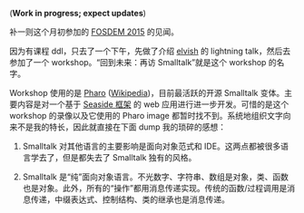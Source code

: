 (**Work in progress; expect updates**)

补一则这个月初参加的 [FOSDEM 2015](https://fosdem.org/2015/) 的见闻。

因为有课程 ddl，只去了一个下午，先做了介绍 [elvish](https://github.com/elves/elvish) 的 lightning talk，然后去参加了一个 workshop。“回到未来：再访 Smalltalk”就是这个 workshop 的名字。

Workshop 使用的是 [Pharo](http://pharo.org/) ([Wikipedia](https://en.wikipedia.org/wiki/Pharo))，目前最活跃的开源 Smalltalk 变体。主要内容是对一个基于 [Seaside 框架](http://www.seaside.st/) 的 web 应用进行进一步开发。可惜的是这个 workshop 的录像以及它使用的 Pharo image 都暂时找不到。系统地组织文字向来不是我的特长，因此就直接在下面 dump 我的琐碎的感想：

1.  Smalltalk 对其他语言的主要影响是面向对象范式和 IDE。这两点都被很多语言学去了，但是都失去了 Smalltalk 独有的风格。

1.  Smalltalk 是“纯”面向对象语言。不光数字、字符串、数组是对象，类、函数也是对象。此外，所有的“操作”都用消息传递实现。传统的函数/过程调用是消息传递，中缀表达式、控制结构、类的继承也是消息传递。

<!-- vi: se tw=0 nolbr: -->
